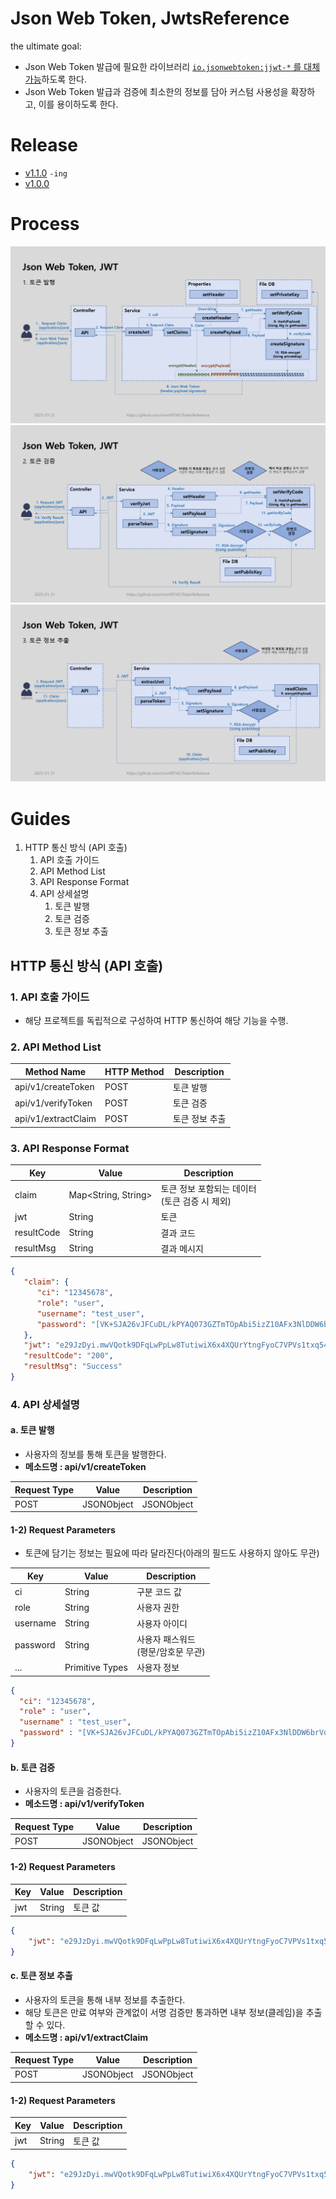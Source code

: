 # Json Web Token, JwtsReference

the ultimate goal:
* Json Web Token 발급에 필요한 라이브러리 <u>`io.jsonwebtoken:jjwt-*` 를 대체 가능</u>하도록 한다.
* Json Web Token 발급과 검증에 최소한의 정보를 담아 커스텀 사용성을 확장하고, 이를 용이하도록 한다.

# Release
- [v1.1.0](./RELEASENOTE.md#v100-2024-04-24-) `-ing`
- [v1.0.0](./RELEASENOTE.md#v100-2024-01-30-)

# Process
  ![](doc/README_20250121_page-0001.jpg)
  ![](doc/README_20250121_page-0002.jpg)
  ![](doc/README_20250121_page-0003.jpg)

# Guides
1. HTTP 통신 방식 (API 호출)
   1. API 호출 가이드
   2. API Method List
   3. API Response Format
   4. API 상세설명
      1. 토큰 발행
      2. 토큰 검증
      3. 토큰 정보 추출

[//]: # (1. JAR 라이브러리 호출 방식 )

[//]: # (   1. JAR 라이브러리 호출 가이드)

[//]: # (   2. Service Method List )

[//]: # (   3. Service Response Format )

[//]: # (   4. Service 상세설명)

[//]: # (      1. 토큰 발행)

[//]: # (      2. 토큰 검증)

[//]: # (      3. 토큰 정보 추출)


## HTTP 통신 방식 (API 호출)
### 1. API 호출 가이드
- 해당 프로젝트를 독립적으로 구성하여 HTTP 통신하여 해당 기능을 수행.

### 2. API Method List 

| Method Name | HTTP Method | Description |
|-------------|-------------|----------|
| api/v1/createToken        | POST        | 토큰 발행    |
| api/v1/verifyToken        | POST        | 토큰 검증    |
| api/v1/extractClaim        | POST        | 토큰 정보 추출 |


### 3. API Response Format
| Key        | Value | Description                      |
|------------|-------|----------------------------------|
| claim      | Map<String, String>  | 토큰 정보 포함되는 데이터<br/> (토큰 검증 시 제외) |
| jwt        | String  | 토큰                               |
| resultCode | String  | 결과 코드                            |
| resultMsg  | String  | 결과 메시지                           |
```json
{
   "claim": {
      "ci": "12345678",
      "role": "user",
      "username": "test_user",
      "password": "[VK+SJA26vJFCuDL/kPYAQ073GZTmTOpAbi5izZ10AFx3NlDDW6brVoBOeFlfA5hxHeOQw+Pz+M/XN.."
   },
   "jwt": "e29JzDyi.mwVQotk9DFqLwPpLw8TutiwiX6x4XQUrYtngFyoC7VPVs1txq54NGuzWbHt12rGbA6nnetYSnAinJRpVRzjyXj3GogWjwb2FMeYPshrZFhpaVvJFy2g39FcNusGHoHH5uBcmdEvme6g2crSuNKXbtsaREbakFtGu4oCk7CuVvz1XoAoc43Lc1hAbdU2VReEF7wxsKYQQLk.Ou+L/qyvpu8ssLpZ+qtDOYRQvHEcT/Qvq86KPapmXugS3SvZPnTnZdjzAB+Kcfd+bZX+OjXMBprUQHId25oD5OVK9XVq+3p839qpiJrbdYx6jWG7R5FhlQzQsH2CZezizUEkUlpc5Q38CNN3eJEZAOkO0TXhyMSyUkKyrMVDdVcLdJEzEXTVhwIICfG/+JCziI7/ijqBfSlGE4yB+14tfV2Ks2LdjfXf65zphz1Wm43oP2jzPFvreKta1twUKvhzKLAiYsxMD+kuL14zOJvYQJlnGozZG4rJT8qZUEVMglbCuoeqmXzmAUSGOcg6uaIN2/uPFT4oOgkmAkC5bvKw2g==",
   "resultCode": "200",
   "resultMsg": "Success"
}
```
### 4. API 상세설명
#### a. 토큰 발행
- 사용자의 정보를 통해 토큰을 발행한다.
- **메소드명 : api/v1/createToken**

| Request Type | Value  | Description |
|--------------|--------|-------------|
| POST         | JSONObject | JSONObject      |

#### 1-2) Request Parameters
* 토큰에 담기는 정보는 필요에 따라 달라진다(아래의 필드도 사용하지 않아도 무관)

| Key      | Value     | Description              |
|----------|-----------|--------------------------|
| ci       | String    | 구분 코드 값                  |
| role     | String    | 사용자 권한                   |
| username | String    | 사용자 아이디                  |
| password | String    | 사용자 패스워드<br/>(평문/암호문 무관) |
| ...      | Primitive Types | 사용자 정보                   |


```json
{
  "ci": "12345678",
  "role" : "user",
  "username" : "test_user",
  "password" : "[VK+SJA26vJFCuDL/kPYAQ073GZTmTOpAbi5izZ10AFx3NlDDW6brVoBOeFlfA5hxHeOQw+Pz+M/XN.."
}
```

#### b. 토큰 검증
- 사용자의 토큰을 검증한다.
- **메소드명 : api/v1/verifyToken**

| Request Type | Value  | Description |
|--------------|--------|-------------|
| POST         | JSONObject | JSONObject      |

#### 1-2) Request Parameters

| Key | Value     | Description |
|-----|-----------|-------------|
| jwt | String    | 토큰 값        |


```json
{
    "jwt": "e29JzDyi.mwVQotk9DFqLwPpLw8TutiwiX6x4XQUrYtngFyoC7VPVs1txq54NGuzWbHt12rGbA6nnetYSnAinJRpVRzjyXj3GogWjwb2FMeYPshrZFhpaVvJFy2g39FcNusGHoHH5uBcmdEvme6g2crSuNKXbtsaREbakFtGu4oCk7CuVvz1XoAoc43Lc1hAbdU2VReEF7wxsKYQQLk.Ou+L/qyvpu8ssLpZ+qtDOYRQvHEcT/Qvq86KPapmXugS3SvZPnTnZdjzAB+Kcfd+bZX+OjXMBprUQHId25oD5OVK9XVq+3p839qpiJrbdYx6jWG7R5FhlQzQsH2CZezizUEkUlpc5Q38CNN3eJEZAOkO0TXhyMSyUkKyrMVDdVcLdJEzEXTVhwIICfG/+JCziI7/ijqBfSlGE4yB+14tfV2Ks2LdjfXf65zphz1Wm43oP2jzPFvreKta1twUKvhzKLAiYsxMD+kuL14zOJvYQJlnGozZG4rJT8qZUEVMglbCuoeqmXzmAUSGOcg6uaIN2/uPFT4oOgkmAkC5bvKw2g=="
}
```

#### c. 토큰 정보 추출
- 사용자의 토큰을 통해 내부 정보를 추출한다.
- 해당 토큰은 만료 여부와 관계없이 서명 검증만 통과하면 내부 정보(클레임)을 추출할 수 있다.
- **메소드명 : api/v1/extractClaim**

| Request Type | Value  | Description |
|--------------|--------|-------------|
| POST         | JSONObject | JSONObject      |

#### 1-2) Request Parameters

| Key | Value     | Description |
|-----|-----------|-------------|
| jwt | String    | 토큰 값        |


```json
{
    "jwt": "e29JzDyi.mwVQotk9DFqLwPpLw8TutiwiX6x4XQUrYtngFyoC7VPVs1txq54NGuzWbHt12rGbA6nnetYSnAinJRpVRzjyXj3GogWjwb2FMeYPshrZFhpaVvJFy2g39FcNusGHoHH5uBcmdEvme6g2crSuNKXbtsaREbakFtGu4oCk7CuVvz1XoAoc43Lc1hAbdU2VReEF7wxsKYQQLk.Ou+L/qyvpu8ssLpZ+qtDOYRQvHEcT/Qvq86KPapmXugS3SvZPnTnZdjzAB+Kcfd+bZX+OjXMBprUQHId25oD5OVK9XVq+3p839qpiJrbdYx6jWG7R5FhlQzQsH2CZezizUEkUlpc5Q38CNN3eJEZAOkO0TXhyMSyUkKyrMVDdVcLdJEzEXTVhwIICfG/+JCziI7/ijqBfSlGE4yB+14tfV2Ks2LdjfXf65zphz1Wm43oP2jzPFvreKta1twUKvhzKLAiYsxMD+kuL14zOJvYQJlnGozZG4rJT8qZUEVMglbCuoeqmXzmAUSGOcg6uaIN2/uPFT4oOgkmAkC5bvKw2g=="
}
```